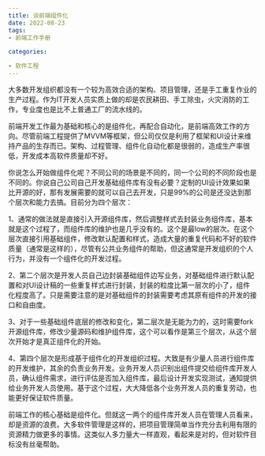 ```yaml
---
title: 谈前端组件化
date: 2022-08-23
tags: 
- 前端工作手册

categories:

- 软件工程
---
```


大多数开发组织都没有一个较为高效合适的架构、项目管理，还是手工重复作业的生产过程。作为IT开发人员实质上做的却是农民耕田、手工除虫，火灾消防的工作，专业度也是比不上普通工厂的流水线的。

前端开发工作最为基础和核心的是组件化，再配合自动化，是前端高效工作的方向。尽管前端工程提供了MVVM等框架，但公司仅仅是利用了框架和UI设计来维持产品的生存而已。架构、过程管理、组件化自动化都是很弱的，造成生产率很低，开发成本高软件质量却不好。



你说怎么开始做组件化呢？不同公司的场景是不同的，同一个公司的不同阶段也是不同的。你说自己公司自己开发基础组件库有没有必要？定制的UI设计效果如果比开源的好，那有发展需要的就可以自己去开发，只是99%的公司是还没达到那个层次和能力去搞。目前分为四个层次：

1、通常的做法就是直接引入开源组件库，然后调整样式去封装业务组件库，基本就是这个过程了，而组件库的维护也是几乎没有的。这个是最low的层次。在这个层次直接引用基础组件，修改默认配置和样式，造成大量的重复代码和不好的软件质量（通常是这样的），尽管有公共业务组件的帮助，但这通常是开发组织的个人行为，并没有一个组件化的开发过程。



2、第二个层次是开发人员自己边封装基础组件边写业务，对基础组件进行默认配置和对UI设计稿的一些重复样式进行封装，封装的粒度比第一层次的小了，组件化程度高了。只是需要注意的是对基础组件的封装需要考虑其原有组件的开发的接口和自由度。



3、对于一些基础组件底层的修改和变化，第二层次是无能为力的，这时需要fork开源组件库，修改少量源码和维护组件库，这个可以看作是第三个层次，从这个层次开始才是真正组件化的开始。



4、第四个层次是形成基于组件化的开发组织过程。大致是有少量人员进行组件库的开发维护，其余的负责业务开发。业务开发人员识别出组件提交给组件库开发人员，确认组件需求，进行评估是否加入组件库，最后设计开发实现测试，通知提供给业务开发人员使用。基于这个过程，大大降低各个业务开发人员的重复劳动，也能更好保证软件质量。



前端工作的核心基础是组件化。但就这一两个的组件库开发人员在管理人员看来，却是资源的浪费。大多软件管理是这样的，把项目管理简单当作充分去利用有限的资源精力做更多的事情。这类似人多力量大一样直观，看起来是对的，但对软件目标没有丝毫帮助。